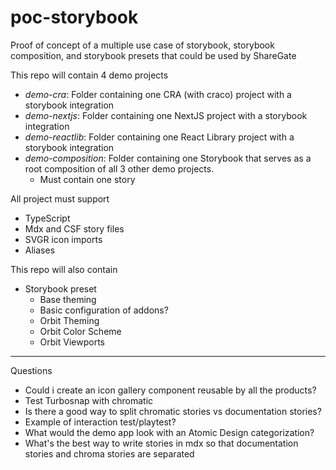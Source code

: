 # poc-storybook
Proof of concept of a multiple use case of storybook, storybook composition, and storybook presets that could be used by ShareGate


This repo will contain 4 demo projects
- *demo-cra*: Folder containing one CRA (with craco) project with a storybook integration
- *demo-nextjs*: Folder containing one NextJS project with a storybook integration
- *demo-reactlib*: Folder containing one React Library project with a storybook integration
- *demo-composition*: Folder containing one Storybook that serves as a root composition of all 3 other demo projects.
    - Must contain one story

All project must support
- TypeScript
- Mdx and CSF story files
- SVGR icon imports
- Aliases

This repo will also contain
- Storybook preset 
    - Base theming
    - Basic configuration of addons?
    - Orbit Theming
    - Orbit Color Scheme
    - Orbit Viewports
    

---------------------------------------
Questions 
- Could i create an icon gallery component reusable by all the products?
- Test Turbosnap  with chromatic
- Is there a good way to split chromatic stories vs documentation stories?
- Example of interaction test/playtest?
- What would the demo app look with an Atomic Design categorization?
- What's the best way to write stories in mdx so that documentation stories and chroma stories are separated




